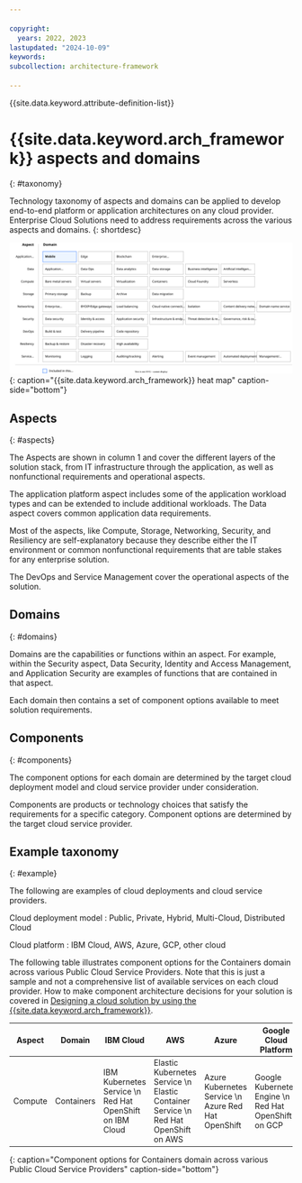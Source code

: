 ```yaml
---

copyright:
  years: 2022, 2023
lastupdated: "2024-10-09"
keywords:
subcollection: architecture-framework

---
```


{{site.data.keyword.attribute-definition-list}}


# {{site.data.keyword.arch_framework}} aspects and domains
{: #taxonomy}

Technology taxonomy of aspects and domains can be applied to develop end-to-end platform or application architectures on any cloud provider. Enterprise Cloud Solutions need to address requirements across the various aspects and domains.
{: shortdesc}

![{{site.data.keyword.arch_framework}} heat map](images/heatmap.svg){: caption="{{site.data.keyword.arch_framework}} heat map" caption-side="bottom"}

## Aspects
{: #aspects}

The Aspects are shown in column 1 and cover the different layers of the solution stack, from IT infrastructure through the application, as well as nonfunctional requirements and operational aspects.

The application platform aspect includes some of the application workload types and can be extended to include additional workloads. The Data aspect covers common application data requirements.

Most of the aspects, like Compute, Storage, Networking, Security, and Resiliency are self-explanatory because they describe either the IT environment or common nonfunctional requirements that are table stakes for any enterprise solution.

The DevOps and Service Management cover the operational aspects of the solution.


## Domains
{: #domains}

Domains are the capabilities or functions within an aspect. For example, within the Security aspect, Data Security, Identity and Access Management, and Application Security are examples of functions that are contained in that aspect.

Each domain then contains a set of component options available to meet solution requirements.

## Components
{: #components}

The component options for each domain are determined by the target cloud deployment model and cloud service provider under consideration.

Components are products or technology choices that satisfy the requirements for a specific category. Component options are determined by the target cloud service provider.

## Example taxonomy
{: #example}

The following are examples of cloud deployments and cloud service providers.

Cloud deployment model
    : Public, Private, Hybrid, Multi-Cloud, Distributed Cloud

Cloud platform
    : IBM Cloud, AWS, Azure, GCP, other cloud

The following table illustrates component options for the Containers domain across various Public Cloud Service Providers. Note that this is just a sample and not a comprehensive list of available services on each cloud provider. How to make component architecture decisions for your solution is covered in [Designing a cloud solution by using the {{site.data.keyword.arch_framework}}](/docs/architecture-framework?topic=architecture-framework-create-solution).

| Aspect             | Domain             | IBM Cloud       | AWS         | Azure       | Google Cloud Platform |
|--------------------|--------------------|-----------------|-------------|-------------|-------------|
| Compute            | Containers         |IBM Kubernetes Service  \n Red Hat OpenShift on IBM Cloud| Elastic Kubernetes Service  \n Elastic Container Service  \n Red Hat OpenShift on AWS| Azure Kubernetes Service  \n Azure Red Hat OpenShift | Google Kubernetes Engine  \n Red Hat OpenShift on GCP|
{: caption="Component options for Containers domain across various Public Cloud Service Providers" caption-side="bottom"}
